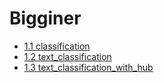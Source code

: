 # Bigginer
+ [1.1 classification](https://github.com/alinemati45/Google-Tensorflow-project-all-in-one/blob/main/1.1%20classification.ipynb)
+ [1.2 text_classification](https://github.com/alinemati45/Google-Tensorflow-project-all-in-one/blob/main/1.2%20text_classification.ipynb)
+ [1.3 text_classification_with_hub](https://github.com/alinemati45/Google-Tensorflow-project-all-in-one/blob/main/1.3%20text_classification_with_hub.ipynb)
